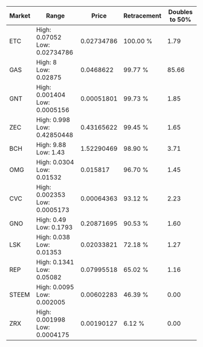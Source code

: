 | Market | Range | Price| Retracement | Doubles to 50% |
| --- | --- | --- | --- | --- |
| ETC | High: 0.07052<br />Low: 0.02734786 | 0.02734786 | 100.00 % | 1.79 |
| GAS | High: 8<br />Low: 0.02875 | 0.0468622 | 99.77 % | 85.66 |
| GNT | High: 0.001404<br />Low: 0.0005156 | 0.00051801 | 99.73 % | 1.85 |
| ZEC | High: 0.998<br />Low: 0.42850448 | 0.43165622 | 99.45 % | 1.65 |
| BCH | High: 9.88<br />Low: 1.43 | 1.52290469 | 98.90 % | 3.71 |
| OMG | High: 0.0304<br />Low: 0.01532 | 0.015817 | 96.70 % | 1.45 |
| CVC | High: 0.002353<br />Low: 0.0005173 | 0.00064363 | 93.12 % | 2.23 |
| GNO | High: 0.49<br />Low: 0.1793 | 0.20871695 | 90.53 % | 1.60 |
| LSK | High: 0.038<br />Low: 0.01353 | 0.02033821 | 72.18 % | 1.27 |
| REP | High: 0.1341<br />Low: 0.05082 | 0.07995518 | 65.02 % | 1.16 |
| STEEM | High: 0.0095<br />Low: 0.002005 | 0.00602283 | 46.39 % | 0.00 |
| ZRX | High: 0.001998<br />Low: 0.0004175 | 0.00190127 | 6.12 % | 0.00 |
